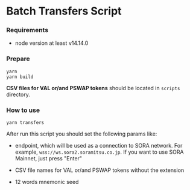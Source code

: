 # Batch Transfers Script

### Requirements

- node version at least v14.14.0

### Prepare

```
yarn
yarn build
```

**CSV files for VAL or/and PSWAP tokens** should be located in `scripts` directory.

### How to use

```
yarn transfers
```

After run this script you should set the following params like:

- endpoint, which will be used as a connection to SORA network. For example, `wss://ws.sora2.soramitsu.co.jp`.
  If you want to use SORA Mainnet, just press "Enter"

- CSV file names for VAL or/and PSWAP tokens without the extension

- 12 words mnemonic seed
